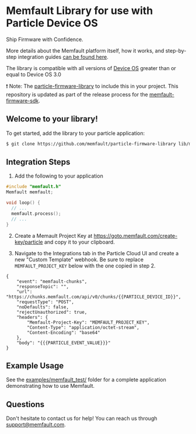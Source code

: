 # Memfault Library for use with Particle Device OS

Ship Firmware with Confidence.

More details about the Memfault platform itself, how it works, and step-by-step
integration guides
[can be found here](https://mflt.io/particle-getting-started).

The library is compatible with all versions of
[Device OS](https://github.com/particle-iot/device-os) greater than or equal to
Device OS 3.0

:exclamation: Note: The
[particle-firmware-library](https://github.com/memfault/particle-firmware-library)
to include this in your project. This repository is updated as part of the
release process for the
[memfault-firmware-sdk](https://github.com/memfault/memfault-firmware-sdk).

## Welcome to your library!

To get started, add the library to your particle application:

```bash
$ git clone https://github.com/memfault/particle-firmware-library lib/memfault
```

## Integration Steps

1. Add the following to your application

```c
#include "memfault.h"
Memfault memfault;

void loop() {
  // ...
  memfault.process();
  // ...
}
```

2. Create a Memault Project Key at https://goto.memfault.com/create-key/particle
   and copy it to your clipboard.

3. Navigate to the Integrations tab in the Particle Cloud UI and create a new
   "Custom Template" webhook. Be sure to replace `MEMFAULT_PROJECT_KEY` below
   with the one copied in step 2.

```
{
    "event": "memfault-chunks",
    "responseTopic": "",
    "url": "https://chunks.memfault.com/api/v0/chunks/{{PARTICLE_DEVICE_ID}}",
    "requestType": "POST",
    "noDefaults": false,
    "rejectUnauthorized": true,
    "headers": {
        "Memfault-Project-Key": "MEMFAULT_PROJECT_KEY",
        "Content-Type": "application/octet-stream",
        "Content-Encoding": "base64"
    },
    "body": "{{{PARTICLE_EVENT_VALUE}}}"
}
```

## Example Usage

See the [examples/memfault_test/](examples/memfault_test) folder for a complete
application demonstrating how to use Memfault.

## Questions

Don't hesitate to contact us for help! You can reach us through
[support@memfault.com](mailto:support@memfault.com).

